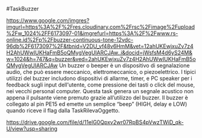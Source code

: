 #TaskBuzzer 

https://www.google.com/imgres?imgurl=https%3A%2F%2Fres.cloudinary.com%2Frsc%2Fimage%2Fupload%2Fw_1024%2FF6173097-01&imgrefurl=https%3A%2F%2Fwww.rs-online.id%2Fp%2Fbuzzer-continuous-tone-12vdc-96db%2F6173097%2F&tbnid=V2DU_vf48v6HmM&vet=12ahUKEwjxuZv7z4H2AhUWwIUKHaFmB5oQMygVegUIARCJAw..i&docid=jWsfsM4d6yS24M&w=1024&h=747&q=buzzer&ved=2ahUKEwjxuZv7z4H2AhUWwIUKHaFmB5oQMygVegUIARCJAw
Un buzzer o beeper è un dispositivo di segnalazione audio, che può essere meccanico, elettromeccanico, o piezoelettrico. I tipici utilizzi del buzzer includono dispositivi di allarme, timer, e PC speaker per i feedback sugli input dell'utente, come pressione dei tasti o click del mouse, nei vecchi personal computer.
Questa task genera un segnale acustico non appena il pulsante viene premuto grazie all’utilizzo del buzzer. 
Il buzzer è collegato al pin PE15 ed emette un semplice “beep” (HIGH, delay e LOW) quando riceve il flag dalla TaskRilevaOggetto.


https://drive.google.com/file/d/11elG0Qpxv2wr07RpBS4pVwzTWiD_qk-U/view?usp=sharing
